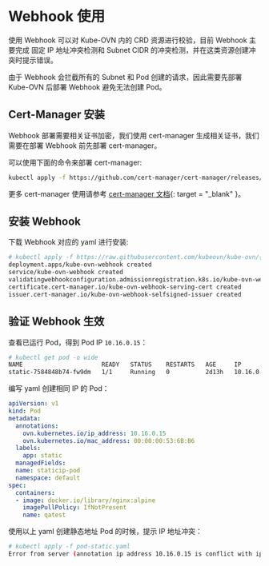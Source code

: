 # Webhook 使用

使用 Webhook 可以对 Kube-OVN 内的 CRD 资源进行校验，目前 Webhook 主要完成
固定 IP 地址冲突检测和 Subnet CIDR 的冲突检测，并在这类资源创建冲突时提示错误。

由于 Webhook 会拦截所有的 Subnet 和 Pod 创建的请求，因此需要先部署 Kube-OVN
后部署 Webhook 避免无法创建 Pod。

## Cert-Manager 安装

Webhook 部署需要相关证书加密，我们使用 cert-manager 生成相关证书，我们需要在部署
Webhook 前先部署 cert-manager。

可以使用下面的命令来部署 cert-manager:

```bash
kubectl apply -f https://github.com/cert-manager/cert-manager/releases/download/v1.8.0/cert-manager.yaml
```

更多 cert-manager 使用请参考 [cert-manager 文档](https://cert-manager.io/docs/){: target = "_blank" }。

## 安装 Webhook

下载 Webhook 对应的 yaml 进行安装:

```bash
# kubectl apply -f https://raw.githubusercontent.com/kubeovn/kube-ovn/{{ variables.branch }}/yamls/webhook.yaml
deployment.apps/kube-ovn-webhook created
service/kube-ovn-webhook created
validatingwebhookconfiguration.admissionregistration.k8s.io/kube-ovn-webhook created
certificate.cert-manager.io/kube-ovn-webhook-serving-cert created
issuer.cert-manager.io/kube-ovn-webhook-selfsigned-issuer created
```

## 验证 Webhook 生效

查看已运行 Pod，得到 Pod IP `10.16.0.15`：

```bash
# kubectl get pod -o wide
NAME                      READY   STATUS    RESTARTS   AGE     IP           NODE              NOMINATED NODE   READINESS GATES
static-7584848b74-fw9dm   1/1     Running   0          2d13h   10.16.0.15   kube-ovn-worker   <none> 
```

编写 yaml 创建相同 IP 的 Pod：

```yaml
apiVersion: v1
kind: Pod
metadata:
  annotations:
    ovn.kubernetes.io/ip_address: 10.16.0.15
    ovn.kubernetes.io/mac_address: 00:00:00:53:6B:B6
  labels:
    app: static
  managedFields:
  name: staticip-pod
  namespace: default
spec:
  containers:
  - image: docker.io/library/nginx:alpine
    imagePullPolicy: IfNotPresent
    name: qatest
```

使用以上 yaml 创建静态地址 Pod 的时候，提示 IP 地址冲突：

```bash
# kubectl apply -f pod-static.yaml
Error from server (annotation ip address 10.16.0.15 is conflict with ip crd static-7584848b74-fw9dm.default 10.16.0.15): error when creating "pod-static.yaml": admission webhook "pod-ip-validaing.kube-ovn.io" denied the request: annotation ip address 10.16.0.15 is conflict with ip crd static-7584848b74-fw9dm.default 10.16.0.15
```
